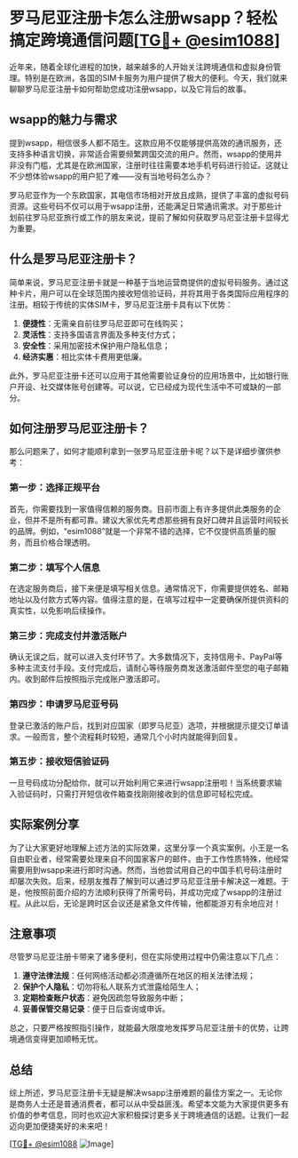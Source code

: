 # 罗马尼亚注册卡怎么注册wsapp？轻松搞定跨境通信问题[[TG💪+ @esim1088](https://t.me/s/esim1088)]

近年来，随着全球化进程的加快，越来越多的人开始关注跨境通信和虚拟身份管理。特别是在欧洲，各国的SIM卡服务为用户提供了极大的便利。今天，我们就来聊聊罗马尼亚注册卡如何帮助您成功注册wsapp，以及它背后的故事。

## wsapp的魅力与需求

提到wsapp，相信很多人都不陌生。这款应用不仅能够提供高效的通讯服务，还支持多种语言切换，非常适合需要频繁跨国交流的用户。然而，wsapp的使用并非没有门槛，尤其是在欧洲国家，注册时往往需要本地手机号码进行验证。这就让不少想体验wsapp的用户犯了难——没有当地号码怎么办？

罗马尼亚作为一个东欧国家，其电信市场相对开放且成熟，提供了丰富的虚拟号码资源。这些号码不仅可以用于wsapp注册，还能满足日常通讯需求。对于那些计划前往罗马尼亚旅行或工作的朋友来说，提前了解如何获取罗马尼亚注册卡显得尤为重要。

## 什么是罗马尼亚注册卡？

简单来说，罗马尼亚注册卡就是一种基于当地运营商提供的虚拟号码服务。通过这种卡片，用户可以在全球范围内接收短信验证码，并将其用于各类国际应用程序的注册。相较于传统的实体SIM卡，罗马尼亚注册卡具有以下优势：

1. **便捷性**：无需亲自前往罗马尼亚即可在线购买；
2. **灵活性**：支持多国语言界面及多种支付方式；
3. **安全性**：采用加密技术保护用户隐私信息；
4. **经济实惠**：相比实体卡费用更低廉。

此外，罗马尼亚注册卡还可以应用于其他需要验证身份的应用场景中，比如银行账户开设、社交媒体账号创建等。可以说，它已经成为现代生活中不可或缺的一部分。

## 如何注册罗马尼亚注册卡？

那么问题来了，如何才能顺利拿到一张罗马尼亚注册卡呢？以下是详细步骤供参考：

### 第一步：选择正规平台
首先，你需要找到一家值得信赖的服务商。目前市面上有许多提供此类服务的企业，但并不是所有都可靠。建议大家优先考虑那些拥有良好口碑并且运营时间较长的品牌。例如，“esim1088”就是一个非常不错的选择，它不仅提供高质量的服务，而且价格合理透明。

### 第二步：填写个人信息
在选定服务商后，接下来便是填写相关信息。通常情况下，你需要提供姓名、邮箱地址以及付款方式等内容。值得注意的是，在填写过程中一定要确保所提供资料的真实性，以免影响后续操作。

### 第三步：完成支付并激活账户
确认无误之后，就可以进入支付环节了。大多数情况下，支持信用卡、PayPal等多种主流支付手段。支付完成后，请耐心等待服务商发送激活邮件至您的电子邮箱内。收到邮件后按照指示完成账户激活即可。

### 第四步：申请罗马尼亚号码
登录已激活的账户后，找到对应国家（即罗马尼亚）选项，并根据提示提交订单请求。一般而言，整个流程耗时较短，通常几个小时内就能得到回复。

### 第五步：接收短信验证码
一旦号码成功分配给你，就可以开始利用它来进行wsapp注册啦！当系统要求输入验证码时，只需打开短信收件箱查找刚刚接收到的信息即可轻松完成。

## 实际案例分享

为了让大家更好地理解上述方法的实际效果，这里分享一个真实案例。小王是一名自由职业者，经常需要处理来自不同国家客户的邮件。由于工作性质特殊，他经常需要用到wsapp来进行即时沟通。然而，当他尝试用自己的中国手机号码注册时却屡次失败。后来，经朋友推荐了解到可以通过罗马尼亚注册卡解决这一难题。于是，他按照前面介绍的方法顺利获得了所需号码，并成功完成了wsapp的注册过程。从此以后，无论是跨时区会议还是紧急文件传输，他都能游刃有余地应对！

## 注意事项

尽管罗马尼亚注册卡带来了诸多便利，但在实际使用过程中仍需注意以下几点：

1. **遵守法律法规**：任何网络活动都必须遵循所在地区的相关法律法规；
2. **保护个人隐私**：切勿将私人联系方式泄露给陌生人；
3. **定期检查账户状态**：避免因疏忽导致服务中断；
4. **妥善保管交易记录**：便于日后查询或申诉。

总之，只要严格按照指引操作，就能最大限度地发挥罗马尼亚注册卡的优势，让跨境通信变得更加顺畅无忧。

## 总结

综上所述，罗马尼亚注册卡无疑是解决wsapp注册难题的最佳方案之一。无论你是商务人士还是普通消费者，都可以从中受益匪浅。希望本文能为大家提供更多有价值的参考信息，同时也欢迎大家积极探讨更多关于跨境通信的话题。让我们一起迈向更加便捷美好的未来吧！

[[TG💪+ @esim1088](https://t.me/s/esim1088) ![Image](https://i.postimg.cc/4NQfJmqS/Snipaste-2025-05-13-00-14-12.png)]